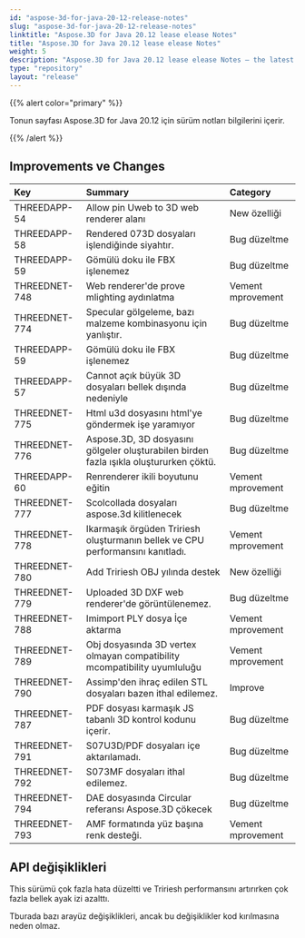 ```yaml
---
id: "aspose-3d-for-java-20-12-release-notes"
slug: "aspose-3d-for-java-20-12-release-notes"
linktitle: "Aspose.3D for Java 20.12 lease elease Notes"
title: "Aspose.3D for Java 20.12 lease elease Notes"
weight: 5
description: "Aspose.3D for Java 20.12 lease elease Notes – the latest updates and fixes."
type: "repository"
layout: "release"
---
```

{{% alert color="primary" %}}

Tonun sayfası Aspose.3D for Java 20.12 için sürüm notları bilgilerini içerir.

{{% /alert %}}
## **Improvements ve Changes**

|**Key**|**Summary**|**Category**|
|:- |:- |:- |
|THREEDAPP-54 |Allow pin Uweb to 3D web renderer alanı|New özelliği|
|THREEDAPP-58 |Rendered 073D dosyaları işlendiğinde siyahtır.|Bug düzeltme|
|THREEDAPP-59 |Gömülü doku ile FBX işlenemez|Bug düzeltme|
|THREEDNET-748 |Web renderer'de prove mlighting aydınlatma|Vement mprovement|
|THREEDNET-774 |Specular gölgeleme, bazı malzeme kombinasyonu için yanlıştır.|Bug düzeltme|
|THREEDAPP-59 |Gömülü doku ile FBX işlenemez|Bug düzeltme|
|THREEDAPP-57 |Cannot açık büyük 3D dosyaları bellek dışında nedeniyle|Bug düzeltme|
|THREEDNET-775 |Html u3d dosyasını html'ye göndermek işe yaramıyor|Bug düzeltme|
|THREEDNET-776 |Aspose.3D, 3D dosyasını gölgeler oluşturabilen birden fazla ışıkla oluştururken çöktü.|Bug düzeltme|
|THREEDAPP-60 |Renrenderer ikili boyutunu eğitin|Vement mprovement|
|THREEDNET-777 |Scolcollada dosyaları aspose.3d kilitlenecek|Bug düzeltme|
|THREEDNET-778 |Ikarmaşık örgüden Tririesh oluşturmanın bellek ve CPU performansını kanıtladı.|Vement mprovement|
|THREEDNET-780 |Add Tririesh OBJ yılında destek|New özelliği|
|THREEDNET-779 |Uploaded 3D DXF web renderer'de görüntülenemez.|Bug düzeltme|
|THREEDNET-788 |Imimport PLY dosya İçe aktarma|Vement mprovement|
|THREEDNET-789 |Obj dosyasında 3D vertex olmayan compatibility mcompatibility uyumluluğu|Vement mprovement|
|THREEDNET-790 |Assimp'den ihraç edilen STL dosyaları bazen ithal edilemez.|Improve|
|THREEDNET-787 |PDF dosyası karmaşık JS tabanlı 3D kontrol kodunu içerir.|Bug düzeltme|
|THREEDNET-791 |S07U3D/PDF dosyaları içe aktarılamadı.|Bug düzeltme|
|THREEDNET-792 |S073MF dosyaları ithal edilemez.|Bug düzeltme|
|THREEDNET-794 |DAE dosyasında Circular referansı Aspose.3D çökecek|Bug düzeltme|
|THREEDNET-793 |AMF formatında yüz başına renk desteği.|Vement mprovement|



## API değişiklikleri ##

This sürümü çok fazla hata düzeltti ve Tririesh performansını artırırken çok fazla bellek ayak izi azalttı.

Tburada bazı arayüz değişiklikleri, ancak bu değişiklikler kod kırılmasına neden olmaz.
